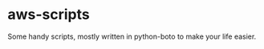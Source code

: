 aws-scripts
===========

Some handy scripts, mostly written in python-boto to make your life easier.